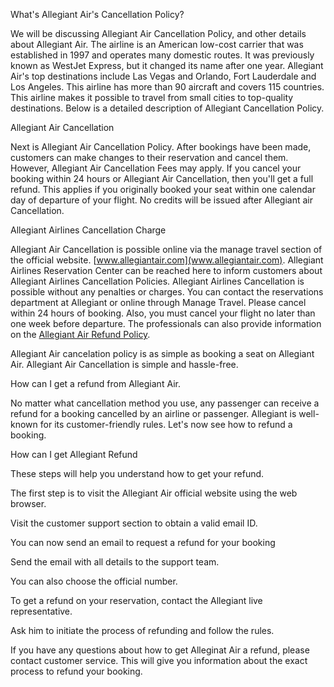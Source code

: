 What's Allegiant Air's Cancellation Policy?

We will be discussing Allegiant Air Cancellation Policy, and other details about Allegiant Air. The airline is an American low-cost carrier that was established in 1997 and operates many domestic routes. It was previously known as WestJet Express, but it changed its name after one year. Allegiant Air's top destinations include Las Vegas and Orlando, Fort Lauderdale and Los Angeles. This airline has more than 90 aircraft and covers 115 countries. This airline makes it possible to travel from small cities to top-quality destinations. Below is a detailed description of Allegiant Cancellation Policy.

Allegiant Air Cancellation

Next is Allegiant Air Cancellation Policy. After bookings have been made, customers can make changes to their reservation and cancel them. However, Allegiant Air Cancellation Fees may apply. If you cancel your booking within 24 hours or Allegiant Air Cancellation, then you'll get a full refund. This applies if you originally booked your seat within one calendar day of departure of your flight. No credits will be issued after Allegiant air Cancellation.

Allegiant Airlines Cancellation Charge

Allegiant Air Cancellation is possible online via the manage travel section of the official website. [www.allegiantair.com](www.allegiantair.com). Allegiant Airlines Reservation Center can be reached here to inform customers about Allegiant Airlines Cancellation Policies. Allegiant Airlines Cancellation is possible without any penalties or charges. You can contact the reservations department at Allegiant or online through Manage Travel. Please cancel within 24 hours of booking. Also, you must cancel your flight no later than one week before departure. The professionals can also provide information on the [Allegiant Air Refund Policy](https://www.airtripsadvisor.com/allegiant-air-cancellation-policy/).

Allegiant Air cancelation policy is as simple as booking a seat on Allegiant Air. Allegiant Air Cancellation is simple and hassle-free.

How can I get a refund from Allegiant Air.

No matter what cancellation method you use, any passenger can receive a refund for a booking cancelled by an airline or passenger. Allegiant is well-known for its customer-friendly rules. Let's now see how to refund a booking.

How can I get Allegiant Refund

These steps will help you understand how to get your refund.

The first step is to visit the Allegiant Air official website using the web browser.

Visit the customer support section to obtain a valid email ID.

You can now send an email to request a refund for your booking

Send the email with all details to the support team.

You can also choose the official number.

To get a refund on your reservation, contact the Allegiant live representative.

Ask him to initiate the process of refunding and follow the rules.

If you have any questions about how to get Alleginat Air a refund, please contact customer service. This will give you information about the exact process to refund your booking.

